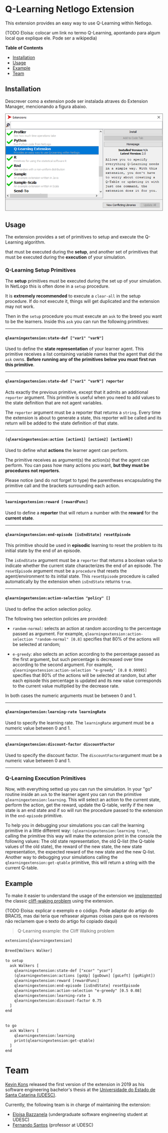 # Q-Learning Netlogo Extension

This extension provides an easy way to use Q-Learning within Netlogo.

(TODO Eloísa: colocar um link no termo Q-Learning, apontando para algum local que explique ele. Pode ser a wikipedia)

**Table of Contents**
* [Installation](#installation)
* [Usage](#usage)
* [Example](#example)
* [Team](#team)


## Installation
Descrever como a extension pode ser instalada atraves do Extension Manager, mencionando a figura abaixo.

![NetLogo Extension Manager](img/netlogo-extension-manager.png)

## Usage

The extension provides a set of primitives to setup and execute the Q-Learning algorithm.

that must be executed during the **setup**, and another set of primitives that must be executed during the **execution** of your simulation.

### Q-Learning Setup Primitives
The **setup** primitives must be executed during the set up of your simulation. In NetLogo this is often done in a `setup` procedure.

It is **extremely recommended** to execute a `clear-all` in the setup procedure. If do not execute it, things will get duplicated and the extension may not work.

Then in the `setup` procedure you must execute an `ask` to the breed you want to be the learners. Inside this `ask` you can run the following primitives:

---

#### `qlearningextension:state-def ["var1" "varN"]`

Used to define the **state representation** of your learner agent.
This primitive receives a list containing variable names that the agent that did the `ask` owns. **Before running any of the primitives below you must first run this primitive**.

---

#### `qlearningextension:state-def ["var1" "varN"] reporter`

Acts exactly the previous primitive, except that it admits an additional `reporter` argument. This primitive is useful when you need to add values to the state definition that are not agent variables.

The `reporter` argument must be a reporter that returns a `string`.  Every time the extension is about to generate a state, this reporter will be called and its return will be added to the state definition of that state.

---

#### `(qlearningextension:action [action1] [action2] [actionN])`
Used to define what **actions** the learner agent can perform.

The primitive receives as argument(s) the action(s) that the agent can perform. You can pass how many actions you want, **but they must be procedures not reporters**.  

Please notice (and do not forget to type) the parentheses encapsulating the primitive call and the brackets surrounding each action.

---

#### `learningextension:reward [rewardFunc]`

Used to define a **reporter** that will return a number with the **reward** for the **current state**.

---

#### `qlearningextension:end-episode [isEndState] resetEpisode`

This primitive should be used in **episodic** learning to reset the problem to its initial state by the end of an episode.

The `isEndState` argument must be a `reporter` that returns a boolean value to indicate whether the current state characterizes the end of an episode. The `resetEpisode` argument must be a `procedure` that resets the agent/environment to its initial state. This `resetEpisode` procedure is called automatically by the extension when `isEndState` returns `true`.

---

#### `qlearningextension:action-selection "policy" []`

Used to define the action selection policy.

The following two selection policies are provided:
- `random-normal`: selects an action at random according to the percentage passed as argument. For example, `qlearningextension:action-selection "random-normal" [0.8]` specifies that 80% of the actions will be selected at random;

- `e-greedy`: also selects an action according to the percentage passed as the first argument, but such percentage is decreased over time according to the second argument. For example, `qlearningextension:action-selection "e-greedy" [0.8 0.99995]` specifies that 80% of the actions will be selected at random, but after each episode this percentage is updated and its new value corresponds to the current value multiplied by the decrease rate.

In both cases the numeric arguments must be between 0 and 1.

---

#### `qlearningextension:learning-rate learningRate`

Used to specify the learning rate. The `learningRate` argument must be a numeric value between 0 and 1.

---

#### `qlearningextension:discount-factor discountFactor`

Used to specify the discount factor. The  `discountFactor`argument must be a numeric value between 0 and 1.

---

### Q-Learning Execution Primitives

Now, with everything setted up you can run the simulation. In your "go" routine inside an `ask` to the learner agent you can run the primitive `qlearningextension:learning`. This will select an action to the current state, perform the action, get the reward, update the Q-table, verify if the new state is an end state and if so will run the procedure passed to the extension in the `end-episode` primitive.

To help you in debugging your simulations you can call the learning primitive in a little different way: `(qlearningextension:learning true)`, calling the primitive this way will make the extension print in the console the following values: The old state representation, the old Q-list (the Q-table values of the old state), the reward of the new state, the new state representation, the expected reward of the new state and the new Q-list. Another way to debugging your simulations calling the `qlearningextension:get-qtable` primitive, this will return a string with the current Q-table.

## Example

To make it easier to understand the usage of the extension we [implemented](cliff-walking.nlogo) the classic [cliff-waking problem](https://medium.com/@lgvaz/understanding-q-learning-the-cliff-walking-problem-80198921abbc) using the extension.

(TODO Eloisa: explicar o exemplo e o código. Pode adaptar do artigo do BRACIS, mas dai teria que refrasear algumas coisas para que os revisores não reclamem que o texto do artigo foi copiado daqui)

> Q-Learning example: the Cliff Walking problem

```NetLogo
extensions[qlearningextension]

Breed[Walkers Walker]

to setup
  ask Walkers [
    qlearningextension:state-def ["xcor" "ycor"]
    (qlearningextension:actions [goUp] [goDown] [goLeft] [goRight])
    qlearningextension:reward [rewardFunc]
    qlearningextension:end-episode [isEndState] resetEpisode
    qlearningextension:action-selection "e-greedy" [0.5 0.08]
    qlearningextension:learning-rate 1
    qlearningextension:discount-factor 0.75
  ]
end


to go
  ask Walkers [
    qlearningextension:learning
    print(qlearningextension:get-qtable)
  ]
end
```

# Team

[Kevin Kons](https://github.com/KevinKons) released the first version of the extension in 2019 as his software engineering bachelor's thesis at the [Universidade do Estado de Santa Catarina (UDESC)](https://www.udesc.br/ceavi).

Currently, the following team is in charge of maintaining the extension:
- [Eloísa Bazzanela](https://github.com/elobazza) (undergraduate software engineering student at UDESC)
- [Fernando Santos](https://github.com/santos-fernando) (professor at UDESC)
